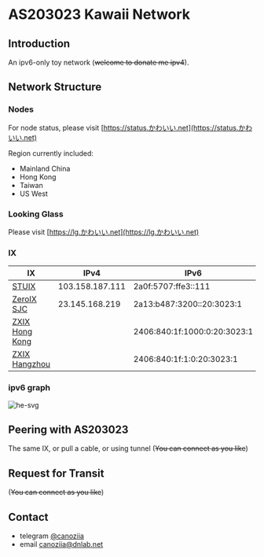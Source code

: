 # AS203023 Kawaii Network

## Introduction

An ipv6-only toy network (~~welcome to donate me ipv4~~).

## Network Structure

### Nodes

For node status, please visit [https://status.かわいい.net](https://status.かわいい.net)

Region currently included:

-   Mainland China
-   Hong Kong
-   Taiwan
-   US West

### Looking Glass

Please visit [https://lg.かわいい.net](https://lg.かわいい.net)

### IX

| IX                                                  | IPv4            | IPv6                         | Speed |
| --------------------------------------------------- | --------------- | ---------------------------- | ----- |
| [STUIX](https://www.peeringdb.com/ix/3352)          | 103.158.187.111 | 2a0f:5707:ffe3::111          | 1G    |
| [ZeroIX SJC](https://www.peeringdb.com/ix/4242)     | 23.145.168.219  | 2a13:b487:3200::20:3023:1    | 1G    |
| [ZXIX Hong Kong](https://www.peeringdb.com/ix/3246) |                 | 2406:840:1f:1000:0:20:3023:1 | 1G    |
| [ZXIX Hangzhou](https://www.peeringdb.com/ix/3166)  |                 | 2406:840:1f:1:0:20:3023:1    | 100M  |

### ipv6 graph

![he-svg](https://bgp.he.net/graphs/as203023-ipv6.svg)

## Peering with AS203023

The same IX, or pull a cable, or using tunnel (~~You can connect as you like~~)

## Request for Transit

(~~You can connect as you like~~)

## Contact

-   telegram [@canoziia](https://t.me/canoziia)
-   email [canoziia@dnlab.net](mailto:canoziia@dnlab.net)
